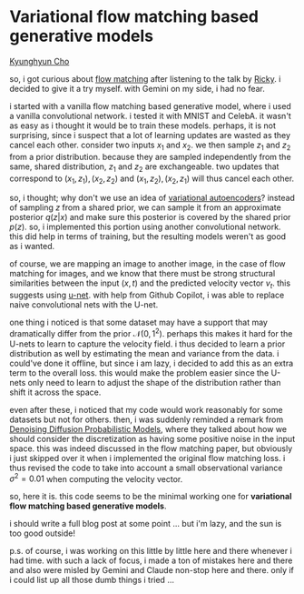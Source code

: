 # Variational flow matching based generative models

[Kyunghyun Cho](https://meet.kyunghyuncho.me/)

so, i got curious about [flow matching](https://arxiv.org/abs/2210.02747) after listening to the talk by [Ricky](https://rtqichen.github.io/). i decided to give it a try myself. with Gemini on my side, i had no fear.

i started with a vanilla flow matching based generative model, where i used a vanilla convolutional network. i tested it with MNIST and CelebA. it wasn't as easy as i thought it would be to train these models. perhaps, it is not surprising, since i suspect that a lot of learning updates are wasted as they cancel each other. consider two inputs $x_1$ and $x_2$. we then sample $z_1$ and $z_2$ from a prior distribution. because they are sampled independently from the same, shared distribution, $z_1$ and $z_2$ are exchangeable. two updates that correspond to $(x_1,z_1), (x_2,z_2)$ and $(x_1,z_2), (x_2,z_1)$ will thus cancel each other.

so, i thought; why don't we use an idea of [variational autoencoders](https://arxiv.org/abs/1312.6114)? instead of sampling $z$ from a shared prior, we can sample it from an approximate posterior $q(z|x)$ and make sure this posterior is covered by the shared prior $p(z)$. so, i implemented this portion using another convolutional network. this did help in terms of training, but the resulting models weren't as good as i wanted. 

of course, we are mapping an image to another image, in the case of flow matching for images, and we know that there must be strong structural similarities between the input $(x,t)$ and the predicted velocity vector $v_t$. this suggests using [u-net](https://arxiv.org/abs/1505.04597). with help from Github Copilot, i was able to replace naive convolutional nets with the U-net.

one thing i noticed is that some dataset may have a support that may dramatically differ from the prior $\mathcal{N}(0, 1^2)$. perhaps this makes it hard for the U-nets to learn to capture the velocity field. i thus decided to learn a prior distribution as well by estimating the mean and variance from the data. i could've done it offline, but since i am lazy, i decided to add this as an extra term to the overall loss. this would make the problem easier since the U-nets only need to learn to adjust the shape of the distribution rather than shift it across the space.

even after these, i noticed that my code would work reasonably for some datasets but not for others. then, i was suddenly reminded a remark from [Denoising Diffusion Probabilistic Models](https://proceedings.neurips.cc/paper/2020/file/4c5bcfec8584af0d967f1ab10179ca4b-Paper.pdf), where they talked about how we should consider the discretization as having some positive noise in the input space. this was indeed discussed in the flow matching paper, but obviously i just skipped over it when i implemented the original flow matching loss. i thus revised the code to take into account a small observational variance $\sigma^2=0.01$ when computing the velocity vector.

so, here it is. this code seems to be the minimal working one for **variational flow matching based generative models**.

i should write a full blog post at some point ... but i'm lazy, and the sun is too good outside!

p.s. of course, i was working on this little by little here and there whenever i had time. with such a lack of focus, i made a ton of mistakes here and there and also were misled by Gemini and Claude non-stop here and there. only if i could list up all those dumb things i tried ... 

